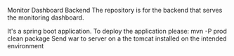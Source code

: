 Monitor Dashboard Backend
The repository is for the backend that serves the monitoring dashboard.

It's a spring boot application. To deploy the application please:
mvn -P prod clean package
Send war to server on a the tomcat installed on the intended environment